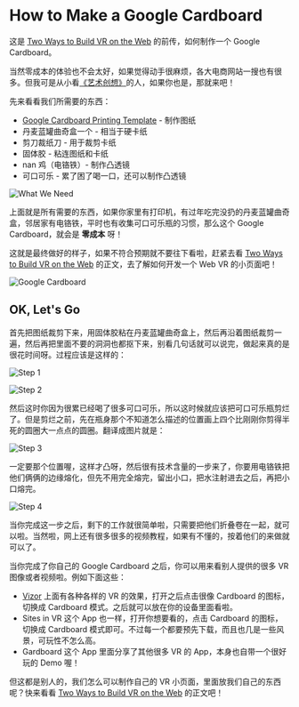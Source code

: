 # How to Make a Google Cardboard

这是 [Two Ways to Build VR on the Web]() 的前传，如何制作一个 Google Cardboard。

当然零成本的体验也不会太好，如果觉得动手很麻烦，各大电商网站一搜也有很多。但我可是从小看[《艺术创想》](http://search.bilibili.com/all?keyword=%E8%89%BA%E6%9C%AF%E5%88%9B%E6%83%B3)的人，如果你也是，那就来吧！

先来看看我们所需要的东西：

* [Google Cardboard Printing Template](https://mdmundo.s3-us-west-2.amazonaws.com/wp-content/uploads/Scissor-cut_template.pdf) - 制作图纸
* 丹麦蓝罐曲奇盒一个 - 相当于硬卡纸
* 剪刀裁纸刀 - 用于裁剪卡纸
* 固体胶 - 粘连图纸和卡纸
* nan 鸡（电铬铁）- 制作凸透镜
* 可口可乐 - 累了困了喝一口，还可以制作凸透镜

![What We Need](https://ws1.sinaimg.cn/large/7988751aly1fckho50fxcj20zk0k0gnv)

上面就是所有需要的东西，如果你家里有打印机，有过年吃完没扔的丹麦蓝罐曲奇盒，邻居家有电铬铁，平时也有收集可口可乐瓶的习惯，那么这个 Google Cardboard，就会是 **零成本** 呀！

这就是最终做好的样子，如果不符合预期就不要往下看啦，赶紧去看 [Two Ways to Build VR on the Web]() 的正文，去了解如何开发一个 Web VR 的小页面吧！

![Google Cardboard](https://ws1.sinaimg.cn/large/7988751aly1fckhi2sasnj20zk0zkn2t)

## OK, Let's Go

首先把图纸裁剪下来，用固体胶粘在丹麦蓝罐曲奇盒上，然后再沿着图纸裁剪一遍，然后再把里面不要的洞洞也都抠下来，别看几句话就可以说完，做起来真的是很花时间呀。过程应该是这样的：

![Step 1](https://ws1.sinaimg.cn/large/7988751aly1fckhun5erwj20zk0qodi1)

![Step 2](https://ws1.sinaimg.cn/large/7988751aly1fckhtz4ql5j20zk0qoacb)

然后这时你因为很累已经喝了很多可口可乐，所以这时候就应该把可口可乐瓶剪烂了。但是剪烂之前，先在瓶身那个不知道怎么描述的位置画上四个比刚刚你剪得半死的圆圈大一点点的圆圈。翻译成图片就是：

![Step 3](https://ws1.sinaimg.cn/large/7988751agy1fd4zsldopvj20qo0qo40x)

一定要那个位置喔，这样才凸呀，然后很有技术含量的一步来了，你要用电铬铁把他们俩俩的边缘熔化，但先不用完全熔完，留出小口，把水注射进去之后，再把小口熔完。

![Step 4](https://ws1.sinaimg.cn/large/7988751aly1fcki5x7rnej20qo0qo0w6)

当你完成这一步之后，剩下的工作就很简单啦，只需要把他们折叠卷在一起，就可以啦。当然啦，网上还有很多很多的视频教程，如果有不懂的，按着他们的来做就可以了。

当你完成了你自己的 Google Cardboard 之后，你可以用来看别人提供的很多 VR 图像或者视频啦。例如下面这些：

* [Vizor](https://vizor.io/) 上面有各种各样的 VR 的效果，打开之后点击很像 Cardboard 的图标，切换成 Cardboard 模式。之后就可以放在你的设备里面看啦。
* Sites in VR 这个 App 也一样，打开你想要看的，点击 Cardboard 的图标，切换成 Cardboard 模式即可。不过每一个都要预先下载，而且也几是一些风景，可玩性不怎么高。
* Gardboard 这个 App 里面分享了其他很多 VR 的 App，本身也自带一个很好玩的 Demo 喔！

但这都是别人的，我们怎么可以制作自己的 VR 小页面，里面放我们自己的东西呢？快来看看 [Two Ways to Build VR on the Web]() 的正文吧！





